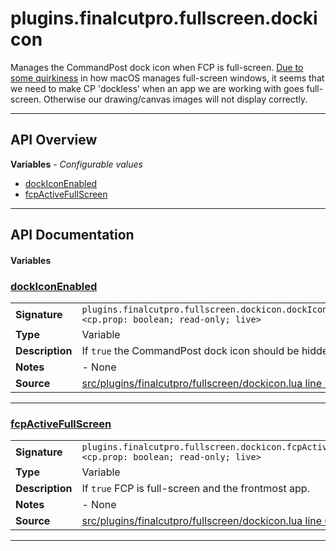 # plugins.finalcutpro.fullscreen.dockicon

Manages the CommandPost dock icon when FCP is full-screen.
[Due to some quirkiness](https://github.com/Hammerspoon/hammerspoon/issues/1184)
in how macOS manages full-screen windows, it seems that we need to make
CP 'dockless' when an app we are working with goes full-screen. Otherwise
our drawing/canvas images will not display correctly.

---

## API Overview
**Variables** - _Configurable values_
 * [dockIconEnabled](#dockiconenabled)
 * [fcpActiveFullScreen](#fcpactivefullscreen)


---

## API Documentation

#### Variables


### [dockIconEnabled](#dockiconenabled)

|                                             |                                                                                     |
| --------------------------------------------|-------------------------------------------------------------------------------------|
| **Signature**                               | `plugins.finalcutpro.fullscreen.dockicon.dockIconEnabled <cp.prop: boolean; read-only; live>`                                                                    |
| **Type**                                    | Variable                                                                     |
| **Description**                             | If `true` the CommandPost dock icon should be hidden.                                                                     |
| **Notes**                                   | - None |
| **Source**                                  | [src/plugins/finalcutpro/fullscreen/dockicon.lua line 27](https://github.com/CommandPost/CommandPost/blob/develop/src/plugins/finalcutpro/fullscreen/dockicon.lua#L27) |

---


### [fcpActiveFullScreen](#fcpactivefullscreen)

|                                             |                                                                                     |
| --------------------------------------------|-------------------------------------------------------------------------------------|
| **Signature**                               | `plugins.finalcutpro.fullscreen.dockicon.fcpActiveFullScreen <cp.prop: boolean; read-only; live>`                                                                    |
| **Type**                                    | Variable                                                                     |
| **Description**                             | If `true` FCP is full-screen and the frontmost app.                                                                     |
| **Notes**                                   | - None |
| **Source**                                  | [src/plugins/finalcutpro/fullscreen/dockicon.lua line 64](https://github.com/CommandPost/CommandPost/blob/develop/src/plugins/finalcutpro/fullscreen/dockicon.lua#L64) |

---


